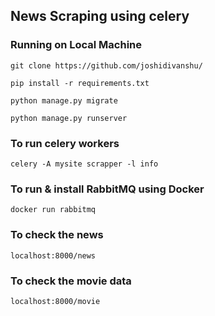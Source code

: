 ## News Scraping using celery
### Running on Local Machine
```angular2html
git clone https://github.com/joshidivanshu/
```
```angular2html
pip install -r requirements.txt
```
```angular2html
python manage.py migrate
```
```angular2html
python manage.py runserver
```
### To run celery workers
```angular2html
celery -A mysite scrapper -l info
```
### To run & install RabbitMQ using Docker
```angular2html
docker run rabbitmq
```

### To check the news
```angular2html
localhost:8000/news
```


### To check the movie data
```angular2html
localhost:8000/movie
```


